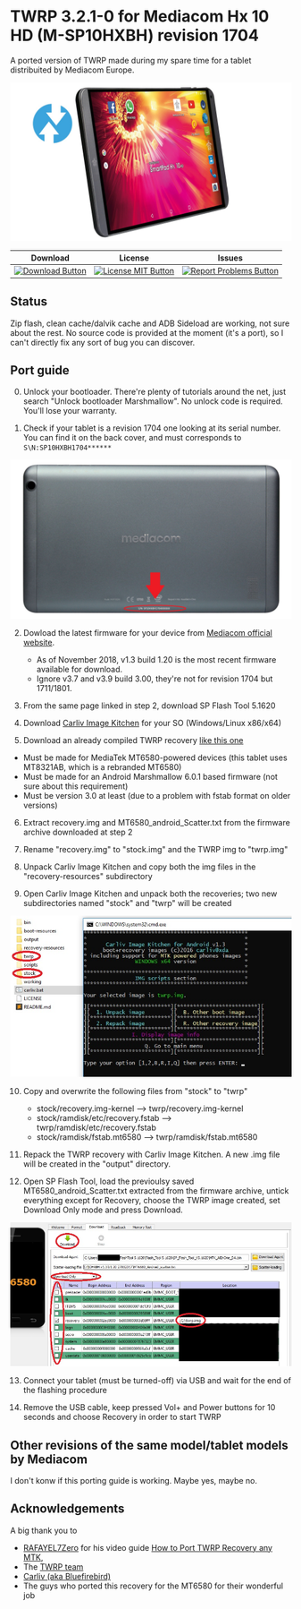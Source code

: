 # TWRP 3.2.1-0 for Mediacom Hx 10 HD (M-SP10HXBH) revision 1704

A ported version of TWRP made during my spare time for a tablet distribuited by Mediacom Europe.

![Tablet image](README.md_images/main.jpg)

|Download|License|Issues|
|---------|---------|----------|
| [![Download Button](https://img.shields.io/badge/TWRP-3.2.1--0-blue.svg)](https://github.com/subwave07/hx10hd-twrp/releases) | [![License MIT Button](https://img.shields.io/badge/License-MIT-green.svg)](https://github.com/subwave07/hx10hd-twrp/blob/master/LICENSE) | [![Report Problems Button](https://img.shields.io/badge/Report-Problems-red.svg)](https://github.com/subwave07/hx10hd-twrp/issues)|

## Status
Zip flash, clean cache/dalvik cache and ADB Sideload are working, not sure about the rest.
No source code is provided at the moment (it's a port), so I can't directly fix any sort of bug you can discover.


## Port guide

0. Unlock your bootloader. There're plenty of tutorials around the net, just search "Unlock bootloader Marshmallow". No unlock code is required. You'll lose your warranty.

1. Check if your tablet is a revision 1704 one looking at its serial number. You can find it on the back cover, and must corresponds to `S\N:SP10HXBH1704******`

![Tablet back image](README.md_images/1.jpg)

2. Dowload the latest firmware for your device from [Mediacom official website](https://www.mediacomeurope.it/tablet/scheda.aspx?XRI=67).

	- As of November 2018, v1.3 build 1.20 is the most recent firmware available for download.
	- Ignore v3.7 and v3.9 build 3.00, they're not for revision 1704 but 1711/1801.

3. From the same page linked in step 2, download SP Flash Tool 5.1620

4. Download [Carliv Image Kitchen](https://gitlab.com/carliv/carliv_image_kitchen) for your SO (Windows/Linux x86/x64)

5. Download an already compiled TWRP recovery [like this one](https://www.androidgsmbd.com/twrp-3-2-1-0-recovery-for-mt6580-kernel-3-18-19-mm/)

- Must be made for MediaTek MT6580-powered devices (this tablet uses MT8321AB, which is a rebranded MT6580)
- Must be made for an Android Marshmallow 6.0.1 based firmware (not sure about this requirement)
- Must be version 3.0 at least (due to a problem with fstab format on older versions)

6. Extract recovery.img and MT6580_android_Scatter.txt from the firmware archive downloaded at step 2

7. Rename "recovery.img" to "stock.img" and the TWRP img to "twrp.img"

8. Unpack Carliv Image Kitchen and copy both the img files in the "recovery-resources" subdirectory

9. Open Carliv Image Kitchen and unpack both the recoveries; two new subdirectories named "stock" and "twrp" will be created

![Carliv Image Kitchen directory](README.md_images/8.jpg)

10. Copy and overwrite the following files from "stock" to "twrp"

	- stock/recovery.img-kernel --> twrp/recovery.img-kernel
	- stock/ramdisk/etc/recovery.fstab --> twrp/ramdisk/etc/recovery.fstab
	- stock/ramdisk/fstab.mt6580 --> twrp/ramdisk/fstab.mt6580

11. Repack the TWRP recovery with Carliv Image Kitchen. A new .img file will be created in the "output" directory.

12. Open SP Flash Tool, load the previoulsy saved MT6580_android_Scatter.txt extracted from the firmware archive, untick everything except for Recovery,
choose the TWRP image created, set Download Only mode and press Download.

![SP Flash Tools settings](README.md_images/11.jpg)

13. Connect your tablet (must be turned-off) via USB and wait for the end of the flashing procedure

14. Remove the USB cable, keep pressed Vol+ and Power buttons for 10 seconds and choose Recovery in order to start TWRP



## Other revisions of the same model/tablet models by Mediacom

I don't konw if this porting guide is working. Maybe yes, maybe no.



## Acknowledgements

A big thank you to 
- [RAFAYEL7Zero](https://www.youtube.com/channel/UCQYEuQ9wtnlqSHXB1e3JQDA/) for his video guide [How to Port TWRP Recovery any MTK](https://www.youtube.com/watch?v=NC77TOde-GI), 
- The [TWRP team](https://twrp.me)
- [Carliv (aka Bluefirebird)](https://gitlab.com/carliv)
- The guys who ported this recovery for the MT6580 for their wonderful job
